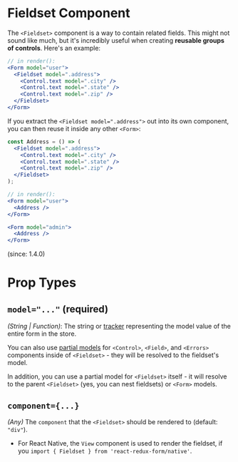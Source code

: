 # Fieldset Component

The `<Fieldset>` component is a way to contain related fields. This might not sound like much, but it's incredibly useful when creating **reusable groups of controls**. Here's an example:

```jsx
// in render():
<Form model="user">
  <Fieldset model=".address">
    <Control.text model=".city" />
    <Control.text model=".state" />
    <Control.text model=".zip" />
  </Fieldset>
</Form>
```

If you extract the `<Fieldset model=".address">` out into its own component, you can then reuse it inside any other `<Form>`:

```jsx
const Address = () => (
  <Fieldset model=".address">
    <Control.text model=".city" />
    <Control.text model=".state" />
    <Control.text model=".zip" />
  </Fieldset>
);

// in render():
<Form model="user">
  <Address />
</Form>

<Form model="admin">
  <Address />
</Form>
```

(since: 1.4.0)

# Prop Types

## `model="..."` (required)
_(String | Function)_: The string or [tracker](../guides/tracking) representing the model value of the entire form in the store.

You can also use [partial models](../guides/partial-models) for `<Control>`, `<Field>`, and `<Errors>` components inside of `<Fieldset>` - they will be resolved to the fieldset's model.

In addition, you can use a partial model for `<Fieldset>` itself - it will resolve to the parent `<Fieldset>` (yes, you can nest fieldsets) or `<Form>` models.

## `component={...}`
_(Any)_ The `component` that the `<Fieldset>` should be rendered to (default: `"div"`).

- For React Native, the `View` component is used to render the fieldset, if you `import { Fieldset } from 'react-redux-form/native'`.
